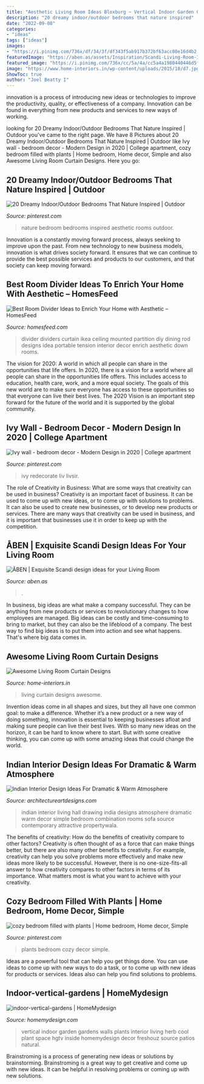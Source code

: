 ```yaml
---
title: "Aesthetic Living Room Ideas Bloxburg ~ Vertical Indoor Garden Gardens Walls Plants Interior Living Herb Cool Plant Space Hgtv Inside Homemydesign Decor Freshouz Source Patios Natural"
description: "20 dreamy indoor/outdoor bedrooms that nature inspired"
date: "2022-09-08"
categories:
- "ideas"
tags: ["ideas"]
images:
- "https://i.pinimg.com/736x/df/34/3f/df343f5ab917b372bf63acc80e16d4b2.jpg"
featuredImage: "https://aben.as/assets/Inspiration/Scandi-Living-Room-Ideas/kara-eads-L7EwHkq1B2s-unsplash.jpg"
featured_image: "https://i.pinimg.com/736x/cc/5a/4a/cc5a4a1980440446d5f19a47d36bfa69.jpg"
image: "https://www.home-interiors.in/wp-content/uploads/2015/10/d7.jpg"
ShowToc: true
author: "Joel Beatty I"
---
```



innovation is a process of introducing new ideas or technologies to improve the productivity, quality, or effectiveness of a company. Innovation can be found in everything from new products and services to new ways of working. 

	

		
looking for 20 Dreamy Indoor/Outdoor Bedrooms That Nature Inspired | Outdoor you've came to the right page. We have 8 Pictures about 20 Dreamy Indoor/Outdoor Bedrooms That Nature Inspired | Outdoor like Ivy wall - bedroom decor - Modern Design in 2020 | College apartment, cozy bedroom filled with plants | Home bedroom, Home decor, Simple and also Awesome Living Room Curtain Designs. Here you go:
		
    
## 20 Dreamy Indoor/Outdoor Bedrooms That Nature Inspired | Outdoor

<img loading=lazy src="https://i.pinimg.com/736x/96/f9/cd/96f9cd77d385a4d6a4a5d76885e5a285.jpg" onerror="this.onerror=null;this.src='https://tse3.mm.bing.net/th?id=OIP.1U6eO0jQZy8orONYzlmtIgHaJ4&amp;pid=15.1';" alt="20 Dreamy Indoor/Outdoor Bedrooms That Nature Inspired | Outdoor">

_Source: pinterest.com_

>nature bedroom bedrooms inspired aesthetic rooms outdoor. 

	

Innovation is a constantly moving forward process, always seeking to improve upon the past. From new technology to new business models, innovation is what drives society forward. It ensures that we can continue to provide the best possible services and products to our customers, and that society can keep moving forward.

    
## Best Room Divider Ideas To Enrich Your Home With Aesthetic – HomesFeed

<img loading=lazy src="https://homesfeed.com/wp-content/uploads/2015/11/simple-room-divider-idea-design-in-dining-room-madeof-stripe-patterned-black-and-white-curtain-and-wooden-floor-and-small-cabinet.jpg" onerror="this.onerror=null;this.src='https://tse1.mm.bing.net/th?id=OIP.4rtB4FTYZ6gmYBRcvlB9-wHaJ8&amp;pid=15.1';" alt="Best Room Divider Ideas to Enrich Your Home with Aesthetic – HomesFeed">

_Source: homesfeed.com_

>divider dividers curtain ikea ceiling mounted partition diy dining rod designs idea portable tension interior decor enrich aesthetic down rooms. 

	

The vision for 2020: A world in which all people can share in the opportunities that life offers.
In 2020, there is a vision for a world where all people can share in the opportunities life offers. This includes access to education, health care, work, and a more equal society. The goals of this new world are to make sure everyone has access to these opportunities so that everyone can live their best lives. The 2020 Vision is an important step forward for the future of the world and it is supported by the global community.

    
## Ivy Wall - Bedroom Decor - Modern Design In 2020 | College Apartment

<img loading=lazy src="https://i.pinimg.com/736x/cc/5a/4a/cc5a4a1980440446d5f19a47d36bfa69.jpg" onerror="this.onerror=null;this.src='https://tse3.mm.bing.net/th?id=OIP.YECsdfuKEDQAtgUTLa-dywHaKS&amp;pid=15.1';" alt="Ivy wall - bedroom decor - Modern Design in 2020 | College apartment">

_Source: pinterest.com_

>ivy redecorate liv livsir. 

	

The role of Creativity in Business: What are some ways that creativity can be used in business?
Creativity is an important facet of business. It can be used to come up with new ideas, or to come up with solutions to problems. It can also be used to create new businesses, or to develop new products or services. There are many ways that creativity can be used in business, and it is important that businesses use it in order to keep up with the competition.

    
## ÅBEN | Exquisite Scandi Design Ideas For Your Living Room

<img loading=lazy src="https://aben.as/assets/Inspiration/Scandi-Living-Room-Ideas/kara-eads-L7EwHkq1B2s-unsplash.jpg" onerror="this.onerror=null;this.src='https://tse1.mm.bing.net/th?id=OIP.tdF-pdawrm6HCeo4Zpvs8QHaE8&amp;pid=15.1';" alt="ÅBEN | Exquisite Scandi design ideas for your Living Room">

_Source: aben.as_

>. 

	

In business, big ideas are what make a company successful. They can be anything from new products or services to revolutionary changes to how employees are managed. Big ideas can be costly and time-consuming to bring to market, but they can also be the lifeblood of a company. The best way to find big ideas is to put them into action and see what happens. That's where big data comes in.

    
## Awesome Living Room Curtain Designs

<img loading=lazy src="https://www.home-interiors.in/wp-content/uploads/2015/10/d7.jpg" onerror="this.onerror=null;this.src='https://tse3.mm.bing.net/th?id=OIP.r-OBUGNDN-42QI72Yio97AHaHa&amp;pid=15.1';" alt="Awesome Living Room Curtain Designs">

_Source: home-interiors.in_

>living curtain designs awesome. 

	

Invention ideas come in all shapes and sizes, but they all have one common goal: to make a difference. Whether it’s a new product or a new way of doing something, innovation is essential to keeping businesses afloat and making sure people can live their best lives. With so many new ideas on the horizon, it can be hard to know where to start. But with some creative thinking, you can come up with some amazing ideas that could change the world.

    
## Indian Interior Design Ideas For Dramatic &amp; Warm Atmosphere

<img loading=lazy src="http://www.architectureartdesigns.com/wp-content/uploads/2015/02/634-630x420.jpg" onerror="this.onerror=null;this.src='https://tse1.mm.bing.net/th?id=OIP.B5KbezD1SqrZqlkR-f9w3gHaE8&amp;pid=15.1';" alt="Indian Interior Design Ideas For Dramatic &amp; Warm Atmosphere">

_Source: architectureartdesigns.com_

>indian interior living hall drawing india designs atmosphere dramatic warm decor simple bedroom combination rooms sofa source contemporary attractive propertywala. 

	

The benefits of creativity: How do the benefits of creativity compare to other factors?
Creativity is often thought of as a force that can make things better, but there are also many other benefits to creativity. For example, creativity can help you solve problems more effectively and make new ideas more likely to be successful. However, there is no one-size-fits-all answer to how creativity compares to other factors in terms of its importance. What matters most is what you want to achieve with your creativity.

    
## Cozy Bedroom Filled With Plants | Home Bedroom, Home Decor, Simple

<img loading=lazy src="https://i.pinimg.com/736x/df/34/3f/df343f5ab917b372bf63acc80e16d4b2.jpg" onerror="this.onerror=null;this.src='https://tse4.mm.bing.net/th?id=OIP.vk8aEwOvM89ivVdGYO3ALAHaJQ&amp;pid=15.1';" alt="cozy bedroom filled with plants | Home bedroom, Home decor, Simple">

_Source: pinterest.com_

>plants bedroom cozy decor simple. 

	

Ideas are a powerful tool that can help you get things done. You can use ideas to come up with new ways to do a task, or to come up with new ideas for products or services. Ideas also can help you find solutions to problems.

    
## Indoor-vertical-gardens | HomeMydesign

<img loading=lazy src="https://homemydesign.com/wp-content/uploads/2015/04/indoor-vertical-gardens.jpg" onerror="this.onerror=null;this.src='https://tse2.mm.bing.net/th?id=OIP.xDoB0LZVtG1svE5YkY1QvQHaJ8&amp;pid=15.1';" alt="indoor-vertical-gardens | HomeMydesign">

_Source: homemydesign.com_

>vertical indoor garden gardens walls plants interior living herb cool plant space hgtv inside homemydesign decor freshouz source patios natural. 

	

Brainstroming is a process of generating new ideas or solutions by brainstorming. Brainstroming is a great way to get creative and come up with new ideas. It can be helpful in resolving problems or coming up with new solutions.

